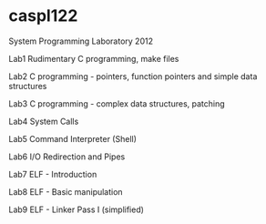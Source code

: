 caspl122
========

System Programming Laboratory 2012

Lab1 Rudimentary C programming, make files

Lab2 C programming - pointers, function pointers and simple data structures

Lab3 C programming - complex data structures, patching

Lab4 System Calls

Lab5 Command Interpreter (Shell)

Lab6 I/O Redirection and Pipes

Lab7 ELF - Introduction

Lab8 ELF - Basic manipulation

Lab9 ELF - Linker Pass I (simplified)

